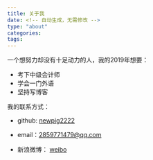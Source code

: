 ```yaml
---
title: 关于我
date: <!-- 自动生成，无需修改 -->
type: "about"
categories:
tags:
---
```


一个想努力却没有十足动力的人，我的2019年想要：

- 考下中级会计师
- 学会一门外语
- 坚持写博客

我的联系方式：

- github: [newpig2222](https://github.com/newpig2222)

- email：<2859771479@qq.com>

- 新浪微博： [weibo](https://weibo.com/7116215802/profile?topnav=1&wvr=6)

  